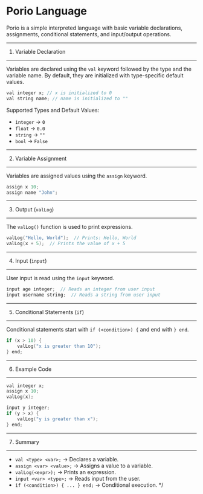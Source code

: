 Porio Language
===============

Porio is a simple interpreted language with basic variable declarations, assignments, conditional statements, and input/output operations.

---

1. Variable Declaration
------------------------
Variables are declared using the `val` keyword followed by the type and the variable name. By default, they are initialized with type-specific default values.

```cpp
val integer x; // x is initialized to 0
val string name; // name is initialized to ""
```

Supported Types and Default Values:
- `integer` -> `0`
- `float` -> `0.0`
- `string` -> `""`
- `bool` -> `False`

---

2. Variable Assignment
-----------------------
Variables are assigned values using the `assign` keyword.

```cpp
assign x 10;
assign name "John";
```

---

3. Output (`valLog`)
----------------------
The `valLog()` function is used to print expressions.

```cpp
valLog("Hello, World");  // Prints: Hello, World
valLog(x + 5);  // Prints the value of x + 5
```

---

4. Input (`input`)
-------------------
User input is read using the `input` keyword.

```cpp
input age integer;  // Reads an integer from user input
input username string;  // Reads a string from user input
```

---

5. Conditional Statements (`if`)
--------------------------------
Conditional statements start with `if (<condition>) {` and end with `} end`.

```cpp
if (x > 10) {
    valLog("x is greater than 10");
} end;
```

---

6. Example Code
----------------
```cpp
val integer x;
assign x 10;
valLog(x);

input y integer;
if (y > x) {
    valLog("y is greater than x");
} end;
```

---

7. Summary
-----------
- `val <type> <var>;` -> Declares a variable.
- `assign <var> <value>;` -> Assigns a value to a variable.
- `valLog(<expr>);` -> Prints an expression.
- `input <var> <type>;` -> Reads input from the user.
- `if (<condition>) { ... } end;` -> Conditional execution.
*/
